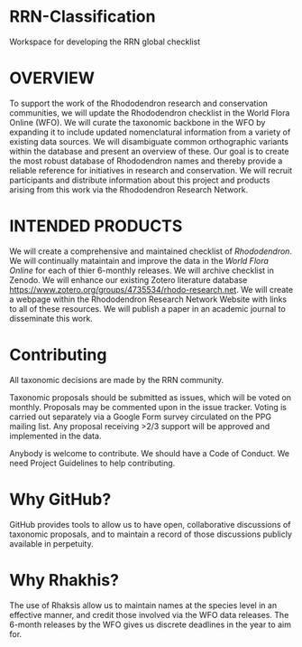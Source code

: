 # RRN-Classification
Workspace for developing the RRN global checklist

# OVERVIEW

To support the work of the Rhododendron research and conservation communities, we will update the Rhododendron checklist in the World Flora Online (WFO). 
We will curate the taxonomic backbone in the WFO by expanding it to include updated nomenclatural information from a variety of existing data sources. 
We will disambiguate common orthographic variants within the database and present an overview of these.
Our goal is to create the most robust database of Rhododendron names and thereby provide a reliable reference for initiatives in research and conservation. 
We will recruit participants and distribute information about this project and products arising from this work via the Rhododendron Research Network.

# INTENDED PRODUCTS

We will create a comprehensive and maintained checklist of *_Rhododendron_*.
We will continually mataintain and improve the data in the *World Flora Online* for each of thier 6-monthly releases. 
We will archive checklist in Zenodo.
We will enhance our existing Zotero literature database https://www.zotero.org/groups/4735534/rhodo-research.net. 
We will create a webpage within the Rhododendron Research Network Website with links to all of these resources. 
We will publish a paper in an academic journal to disseminate this work.

# Contributing

All taxonomic decisions are made by the RRN community.

Taxonomic proposals should be submitted as issues, which will be voted on monthly. Proposals may be commented upon in the issue tracker. Voting is carried out separately via a Google Form survey circulated on the PPG mailing list. Any proposal receiving >2/3 support will be approved and implemented in the data.

Anybody is welcome to contribute. We should have a Code of Conduct. We need Project Guidelines to help contributing.

# Why GitHub?

GitHub provides tools to allow us to have open, collaborative discussions of taxonomic proposals, and to maintain a record of those discussions publicly available in perpetuity.

# Why Rhakhis?

The use of Rhaksis allow us to maintain names at the species level in an effective manner, and credit those involved via the WFO data releases. The 6-month releases by the WFO gives us discrete deadlines in the year to aim for.